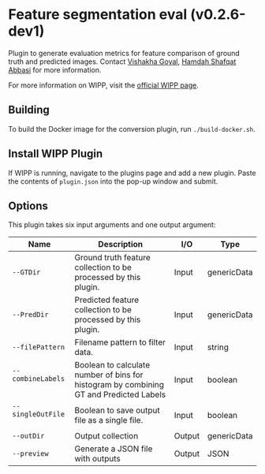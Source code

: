# Feature segmentation eval (v0.2.6-dev1)

Plugin to generate evaluation metrics for feature comparison of ground truth and predicted images. Contact [Vishakha Goyal](mailto:vishakha.goyal@nih.gov), [Hamdah Shafqat Abbasi](mailto:hamdahshafqat.abbasi@nih.gov) for more information.

For more information on WIPP, visit the [official WIPP page](https://isg.nist.gov/deepzoomweb/software/wipp).

## Building

To build the Docker image for the conversion plugin, run
`./build-docker.sh`.

## Install WIPP Plugin

If WIPP is running, navigate to the plugins page and add a new plugin. Paste the contents of `plugin.json` into the pop-up window and submit.

## Options

This plugin takes six input arguments and one output argument:

| Name          | Description             | I/O    | Type   |
|---------------|-------------------------|--------|--------|
| `--GTDir` | Ground truth feature collection to be processed by this plugin. | Input | genericData |
| `--PredDir` | Predicted feature collection to be processed by this plugin. | Input | genericData |
| `--filePattern` | Filename pattern to filter data. | Input | string |
| `--combineLabels` &nbsp; | Boolean to calculate number of bins for histogram by combining GT and Predicted Labels | Input | boolean |
| `--singleOutFile` &nbsp; | Boolean to save output file as a single file.| Input | boolean |
| `--outDir` | Output collection | Output | genericData |
| `--preview`           | Generate a JSON file with outputs                            | Output | JSON        |
